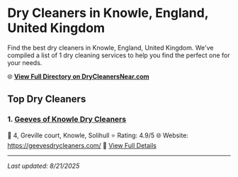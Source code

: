 # Dry Cleaners in Knowle, England, United Kingdom

Find the best dry cleaners in Knowle, England, United Kingdom. We've compiled a list of 1 dry cleaning services to help you find the perfect one for your needs.

🌐 **[View Full Directory on DryCleanersNear.com](https://drycleanersnear.com/city/United%20Kingdom/England/Knowle)**

## Top Dry Cleaners

### 1. [Geeves of Knowle Dry Cleaners](https://drycleanersnear.com/dryCleaner/689165e52c4a23913ff11253/geeves-of-knowle-dry-cleaners)
📍 4, Greville court, Knowle, Solihull
⭐ Rating: 4.9/5
🌐 Website: https://geevesdrycleaners.com/
🔗 [View Full Details](https://drycleanersnear.com/dryCleaner/689165e52c4a23913ff11253/geeves-of-knowle-dry-cleaners)


---

*Last updated: 8/21/2025*
